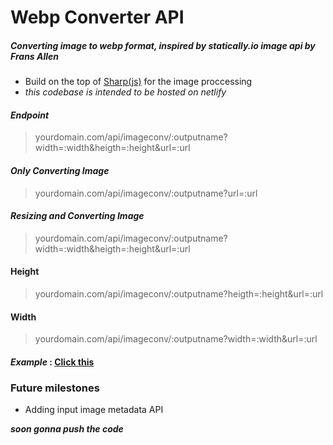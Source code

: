 # Webp Converter API
##### Converting image to webp format, inspired by statically.io image api by Frans Allen

- Build on the top of [Sharp(js)](https://github.com/lovell/sharp) for the image proccessing
- *this codebase is intended to be hosted on netlify*

#### *Endpoint*
> yourdomain.com/api/imageconv/:outputname?width=:width&heigth=:height&url=:url

#### *Only Converting Image*
> yourdomain.com/api/imageconv/:outputname?url=:url

#### *Resizing and Converting Image*
> yourdomain.com/api/imageconv/:outputname?width=:width&heigth=:height&url=:url
#### Height
> yourdomain.com/api/imageconv/:outputname?heigth=:height&url=:url
#### Width
> yourdomain.com/api/imageconv/:outputname?width=:width&url=:url

#### *Example* : [Click this](http://webp.projectxi.my.id/api/imageconv/pepe?url=https://pbs.twimg.com/media/ExwlywDXMAAYI_H.jpg "Click this")

### Future milestones
- Adding input image metadata API

***soon gonna push the code***
